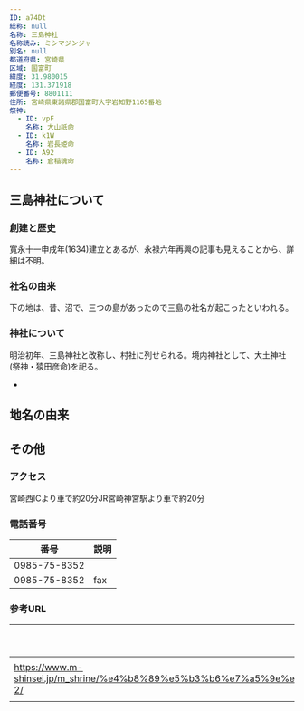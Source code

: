```yaml
---
ID: a74Dt
総称: null
名称: 三島神社
名称読み: ミシマジンジャ
別名: null
都道府県: 宮崎県
区域: 国富町
緯度: 31.980015
経度: 131.371918
郵便番号: 8801111
住所: 宮崎県東諸県郡国富町大字岩知野1165番地
祭神:
  - ID: vpF
    名称: 大山祇命
  - ID: k1W
    名称: 岩長姫命
  - ID: A92
    名称: 倉稲魂命
---
```


## 三島神社について

### 創建と歴史

寬永十一申戌年(1634)建立とあるが、永禄六年再興の記事も見えることから、詳細は不明。

### 社名の由来

下の地は、昔、沼で、三つの島があったので三島の社名が起こったといわれる。

### 神社について

明治初年、三島神社と改称し、村社に列せられる。境内神社として、大土神社(祭神・猿田彦命)を祀る。

-

## 地名の由来

## その他

### アクセス

宮崎西ICより車で約20分JR宮崎神宮駅より車で約20分

### 電話番号

| 番号         | 説明 |
| ------------ | ---- |
| 0985-75-8352 |      |
| 0985-75-8352 | fax  |

### 参考URL

| URL                                                                                                                                                        | 説明   |
| ---------------------------------------------------------------------------------------------------------------------------------------------------------- | ------ |
| https://www.m-shinsei.jp/m_shrine/%e4%b8%89%e5%b3%b6%e7%a5%9e%e7%a4%be%ef%bc%88%e3%81%bf%e3%81%97%e3%81%be%e3%81%98%e3%82%93%e3%81%98%e3%82%83%ef%bc%89-2/ | 神社庁 |
